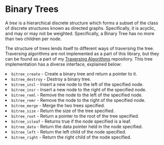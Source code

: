 <h1>Binary Trees</h1>
<p>A <em>tree</em> is a hierarchical discrete structure which forms a subset of
  the class of discrete structures known as directed graphs. Specifically, it is
  acyclic, and may or may not be weighted. Specifically, a Binary Tree has no
  more than two children per node.</p>
<!-- TODO: insert the tree picture here. -->
<p>The structure of trees lends itself to different ways of traversing the tree.
  Traversing algorithms are not implemented as a part of this library, but they
  can be found as a part of my
  <a href="https://github.com/AmateurECE/Tree-Traversal">Traversing
    Algorithms</a> repository. This tree implementation has a diverse interface,
  explained below:</p>
<list>
  <li/><code>bitree_create</code> - Create a binary tree and return a pointer
  to it.
  <li/><code>bitree_destroy</code> - Destroy a binary tree.
  <li/><code>bitree_insl</code> - Insert a new node to the left of the specified
  node.
  <li/><code>bitree_insr</code> - Insert a new node to the right of the
  specified node.
  <li/><code>bitree_reml</code> - Remove the node to the left of the specified
  node.
  <li/><code>bitree_remr</code> - Remove the node to the right of the
  specified node.
  <li/><code>bitree_merge</code> - Merge the two trees specified.
  <li/><code>bitree_size</code> - Return the size of the tree specified.
  <li/><code>bitree_root</code> - Return a pointer to the root of the tree
  specified.
  <li/><code>bitree_isleaf</code> - Returns true if the node specified is
  a leaf.
  <li/><code>bitree_data</code> - Return the data pointer held in the node
  specified.
  <li/><code>bitree_left</code> - Return the left child of the node specified.
  <li/><code>bitree_right</code> - Return the right child of the node specified.
</list>
